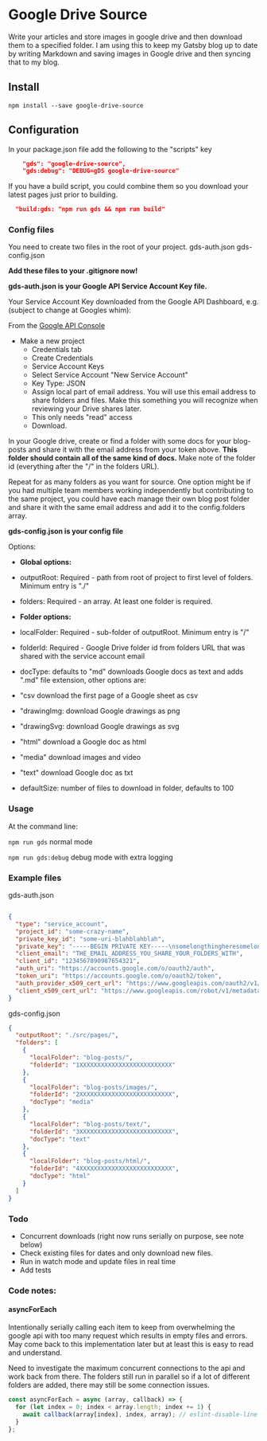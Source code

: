 # Google Drive Source

Write your articles and store images in google drive and then download them to a specified folder.
I am using this to keep my Gatsby blog up to date by writing Markdown and saving images in Google drive and then syncing that to my blog.

## Install
```npm install --save google-drive-source```

## Configuration

In your package.json file add the following to the "scripts" key

```json
    "gds": "google-drive-source",
    "gds:debug": "DEBUG=gDS google-drive-source"
```

If you have a build script, you could combine them so you download your latest pages just prior to building.

```json
  "build:gds: "npm run gds && npm run build"
```

### Config files

You need to create two files in the root of your project.
gds-auth.json
gds-config.json

**Add these files to your .gitignore now!**

**gds-auth.json is your Google API Service Account Key file.**

Your Service Account Key downloaded from the Google API Dashboard, e.g. (subject to change at Googles whim):

From the [Google API Console](https://console.cloud.google.com/apis)

* Make a new project
  * Credentials tab
   * Create Credentials
   * Service Account Keys
   * Select Service Account "New Service Account"
   * Key Type: JSON
   * Assign local part of email address. You will use this email address to share folders and files. Make this something you will recognize when reviewing your Drive shares later.
   * This only needs "read" access
   * Download.



In your Google drive, create or find a folder with some docs for your blog-posts and share it with the email address from your token above. **This folder should contain all of the same kind of docs.** Make note of the folder id (everything after the "/" in the folders URL).

Repeat for as many folders as you want for source. One option might be if you had multiple team members working independently but contributing to the same project, you could have each manage their own blog post folder and share it with the same email address and add it to the config.folders array.

**gds-config.json is your config file**

Options:

* **Global options:**
 * outputRoot: Required - path from root of project to first level of folders. Minimum entry is "./"
 * folders: Required - an array. At least one folder is required.

* **Folder options:**
 * localFolder: Required - sub-folder of outputRoot. Minimum entry is "/"
 * folderId: Required - Google Drive folder id from folders URL that was shared with the service account email
 * docType: defaults to "md" downloads Google docs as text and adds ".md" file extension, other options are:
  * "csv download the first page of a Google sheet as csv
  * "drawingImg: download Google drawings as png
  * "drawingSvg: download Google drawings as svg
  * "html" download a Google doc as html
  * "media" download images and video
  *  "text" download Google doc as txt
 * defaultSize: number of files to download in folder, defaults to 100


### Usage

At the command line:

`npm run gds` normal mode

`npm run gds:debug` debug mode with extra logging


### Example files

gds-auth.json

```json

{
  "type": "service_account",
  "project_id": "some-crazy-name",
  "private_key_id": "some-uri-blahblahblah",
  "private_key": "-----BEGIN PRIVATE KEY-----\nsomelongthingheresomelongthingheresomelongthingheresomelongthingheresomelongthingheresomelongthingheresomelongthingheresomelongthingheresomelongthingheresomelongthingheresomelongthingheresomelongthingheresomelongthingheresomelongthingheresomelongthingheresomelongthingheresomelongthingheresomelongthingheresomelongthingheresomelongthingheresomelongthingheresomelongthinghere\n-----END PRIVATE KEY-----\n",
  "client_email": "THE_EMAIL_ADDRESS_YOU_SHARE_YOUR_FOLDERS_WITH",
  "client_id": "1234567890987654321",
  "auth_uri": "https://accounts.google.com/o/oauth2/auth",
  "token_uri": "https://accounts.google.com/o/oauth2/token",
  "auth_provider_x509_cert_url": "https://www.googleapis.com/oauth2/v1/certs",
  "client_x509_cert_url": "https://www.googleapis.com/robot/v1/metadata/x509/blahblahblahblahinhere.iam.gserviceaccount.com"
}

```

gds-config.json
```json
{
  "outputRoot": "./src/pages/",
  "folders": [
    {
      "localFolder": "blog-posts/",
      "folderId": "1XXXXXXXXXXXXXXXXXXXXXXXXXX"
    },
    {
      "localFolder": "blog-posts/images/",
      "folderId": "2XXXXXXXXXXXXXXXXXXXXXXXXXX",
      "docType": "media"
    },
    {
      "localFolder": "blog-posts/text/",
      "folderId": "3XXXXXXXXXXXXXXXXXXXXXXXXXX",
      "docType": "text"
    },
    {
      "localFolder": "blog-posts/html/",
      "folderId": "4XXXXXXXXXXXXXXXXXXXXXXXXXX",
      "docType": "html"
    }
  ]
}
```

### Todo

* Concurrent downloads (right now runs serially on purpose, see note below)
* Check existing files for dates and only download new files.
* Run in watch mode and update files in real time
* Add tests

### Code notes:

#### asyncForEach
Intentionally serially calling each item to keep from overwhelming the google api with too many request which results in empty files and errors. May come back
to this implementation later but at least this is easy to read and understand.

Need to investigate the maximum concurrent connections to the api and work back from there. The folders still run in parallel so if a lot of different folders are added, there may still be some connection issues.

```js
const asyncForEach = async (array, callback) => {
  for (let index = 0; index < array.length; index += 1) {
    await callback(array[index], index, array); // eslint-disable-line no-await-in-loop
  }
};
```
